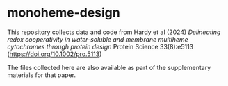 # monoheme-design
This repository collects data and code from Hardy et al (2024) <i>Delineating redox cooperativity in water-soluble and membrane multiheme cytochromes through protein design</i> Protein Science 33(8):e5113 (https://doi.org/10.1002/pro.5113)

The files collected here are also available as part of the supplementary materials for that paper.
